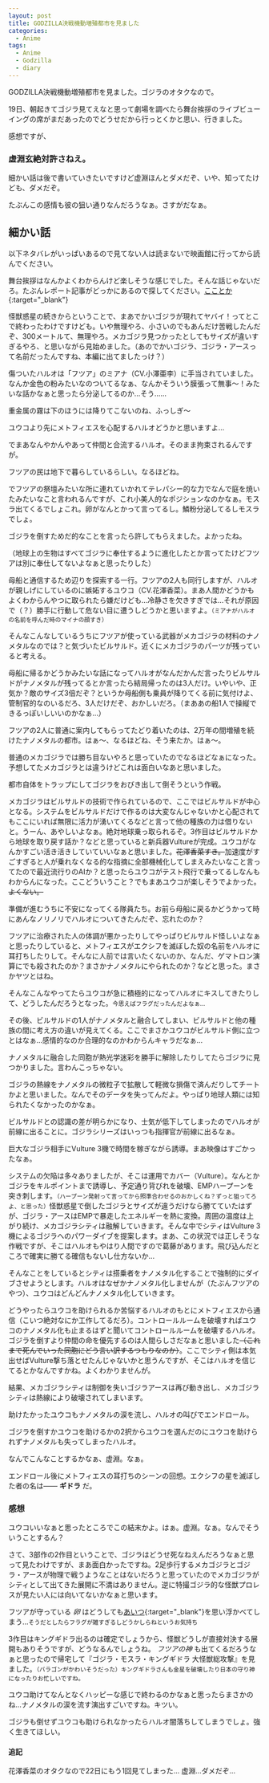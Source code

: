 ```yaml
---
layout: post
title: GODZILLA決戦機動増殖都市を見ました
categories:
  - Anime
tags:
  - Anime
  - Godzilla
  - diary
---
```


GODZILLA決戦機動増殖都市を見ました。ゴジラのオタクなので。

19日、朝起きてゴジラ見てえなと思って劇場を調べたら舞台挨拶のライブビューイングの席がまだあったのでどうせだから行っとくかと思い、行きました。

感想ですが、

### 虚淵玄絶対許さねえ。

細かい話は後で書いていきたいですけど虚淵ほんとダメだぞ、いや、知ってたけども、ダメだぞ。

たぶんこの感情も彼の狙い通りなんだろうなぁ。さすがだなぁ。

## 細かい話

以下ネタバレがいっぱいあるので見てない人は読まないで映画館に行ってから読んでください。

舞台挨拶はなんかよくわからんけど楽しそうな感じでした。そんな話じゃないだろ。たぶんレポート記事がどっかにあるので探してください。[こことか](https://cho-animedia.jp/event/46966/){:target="_blank"}

怪獣惑星の続きからということで、まあでかいゴジラが現れてヤバイ！ってとこで終わったわけですけども。いや無理やろ、小さいのでもあんだけ苦戦したんだぞ、300メートルて、無理やろ。メカゴジラ見つかったとしてもサイズが違いすぎるやろ、と思いながら見始めました。（あのでかいゴジラ、ゴジラ・アースって名前だったんですね、本編に出てましたっけ？）

傷ついたハルオは「フツア」のミアナ（CV.小澤亜李）に手当されていました。なんか金色の粉みたいなのついてるなぁ、なんかそういう膜張って無事～！みたいな話かなぁと思ったら分泌してるのか…そう……

重金属の霧は下のほうには降りてこないのね、ふっしぎ～

ユウコより先にメトフィエスを心配するハルオどうかと思いますよ…

でまあなんやかんやあって仲間と合流するハルオ。そのまま拘束されるんですが。

フツアの民は地下で暮らしているらしい。なるほどね。

でフツアの祭壇みたいな所に連れていかれてテレパシー的な力でなんで庭を焼いたみたいなこと言われるんですが、これ小美人的なポジションなのかなぁ。モスラ出てくるでしょこれ。卵がなんとかって言ってるし。鱗粉分泌してるしモスラでしょ。

ゴジラを倒すためだ的なことを言ったら許してもらえました。よかったね。

（地球上の生物はすべてゴジラに奉仕するように進化したとか言ってたけどフツアは別に奉仕してないよなぁと思ったりした）

母船と通信するため辺りを探索する一行。フツアの2人も同行しますが、ハルオが親しげにしているのに嫉妬するユウコ（CV.花澤香菜）。まあ人間かどうかもよくわからんやつに取られたら嫌だけども…冷静さを欠きすぎでは…それが原因で（？）勝手に行動して危ない目に遭うしどうかと思いますよ。<small>（ミアナがハルオの名前を呼んだ時のマイナの顔すき）</small>

そんなこんなしているうちにフツアが使っている武器がメカゴジラの材料のナノメタルなのでは？と気づいたビルサルド。近くにメカゴジラのパーツが残っていると考える。

母船に帰るかどうかみたいな話になってハルオがなんだかんだ言ったりビルサルドがナノメタルが残ってるとか言ったら結局帰ったのは3人だけ。いやいや、正気か？敵のサイズ3倍だぞ？というか母船側も乗員が降りてくる前に気付けよ、管制官的なのいるだろ、3人だけだぞ、おかしいだろ。（まああの船1人で操縦できるっぽいしいいのかなぁ…）

フツアの2人に普通に案内してもらってたどり着いたのは、2万年の間増殖を続けたナノメタルの都市。はぁ～、なるほどね、そう来たか。はぁ～。

普通のメカゴジラでは勝ち目ないやろと思っていたのでなるほどなぁになった。予想してたメカゴジラとは違うけどこれは面白いなあと思いました。

都市自体をトラップにしてゴジラをおびき出して倒そうという作戦。

メカゴジラはビルサルドの技術で作られているので、ここではビルサルドが中心となる。システムをビルサルドだけで作るのは大変なんじゃないかと心配されてもここにいれば無限に活力が湧いてくるなどと言って他の種族の力は借りないと。うーん、あやしいよなぁ。絶対地球乗っ取られるぞ。3作目はビルサルドから地球を取り戻す話か？などと思っていると新兵器Vultureが完成。ユウコがなんかすごい活き活きしていていいなぁと思いました。<s>花澤香菜すき。</s>加速度がすごすぎると人が乗れなくなる的な指摘に全部機械化してしまえみたいなこと言ってたので最近流行りのAIか？と思ったらユウコがテスト飛行で乗ってるしなんもわからんになった。ここどういうこと？でもまあユウコが楽しそうでよかった。<s>よくない。</s>

準備が進むうちに不安になってくる隊員たち。お前ら母船に戻るかどうかって時にあんなノリノリでハルオについてきたんだぞ、忘れたのか？

フツアに治療された人の体調が悪かったりしてやっぱりビルサルド怪しいよなぁと思ったりしていると、メトフィエスがエクシフを滅ぼした奴の名前をハルオに耳打ちしたりして。そんなに人前では言いたくないのか、なんだ、ゲマトロン演算にでも殺されたのか？まさかナノメタルにやられたのか？などと思った。まさかヤツとはね。

そんなこんなやってたらユウコが急に積極的になってハルオにキスしてきたりして、どうしたんだろうとなった。<small>今思えばフラグだったんだよなぁ…</small>

その後、ビルサルドの1人がナノメタルと融合してしまい、ビルサルドと他の種族の間に考え方の違いが見えてくる。ここでまさかユウコがビルサルド側に立つとはなぁ…感情的なのか合理的なのかわからんキャラだなぁ…

ナノメタルに融合した同胞が熱光学迷彩を勝手に解除したりしてたらゴジラに見つかりました。言わんこっちゃない。

ゴジラの熱線をナノメタルの微粒子で拡散して軽微な損傷で済んだりしてチートかよと思いました。なんでそのデータを失ってんだよ。やっぱり地球人類には知られたくなかったのかなぁ。

ビルサルドとの認識の差が明らかになり、士気が低下してしまったのでハルオが前線に出ることに。ゴジラシリーズはいっつも指揮官が前線に出るなぁ。

巨大なゴジラ相手にVulture 3機で時間を稼ぎながら誘導。まあ映像はすごかったなぁ。

システムの欠陥は多々ありましたが、そこは運用でカバー（Vulture）。なんとかゴジラをキルポイントまで誘導し、予定通り背びれを破壊、EMPハープーンを突き刺します。<small>（ハープーン発射って言ってから照準合わせるのおかしくね？ずっと狙ってろよ、と思った）</small>怪獣惑星で倒したゴジラとサイズが違うだけなら勝てていたはずが、ゴジラ・アースはEMPで暴走したエネルギーを熱に変換。周囲の温度は上がり続け、メカゴジラシティは融解していきます。そんな中でシティはVulture 3機によるゴジラへのパワーダイブを提案します。まあ、この状況では正しそうな作戦ですが、そこはハルオもやはり人間ですので葛藤があります。飛び込んだところで確実に勝てる確信もないし仕方ないか…

そんなことをしているとシティは搭乗者をナノメタル化することで強制的にダイブさせようとします。ハルオはなぜかナノメタル化しませんが（たぶんフツアのやつ）、ユウコはどんどんナノメタル化していきます。

どうやったらユウコを助けられるか苦悩するハルオのもとにメトフィエスから通信（こいつ絶対なにか工作してるだろ）。コントロールルームを破壊すればユウコのナノメタル化も止まるはずと聞いてコントロールルームを破壊するハルオ。ゴジラを倒すより仲間の命を優先するのは人間らしさだなぁと思いました<s>（これまで死んでいった同胞にどう言い訳するつもりなのか）</s>。ここでシティ側は本気出せばVulture撃ち落とせたんじゃないかと思うんですが、そこはハルオを信じてるとかなんですかね。よくわかりませんが。

結果、メカゴジラシティは制御を失いゴジラアースは再び動き出し、メカゴジラシティは熱線により破壊されてしまいます。

助けたかったユウコもナノメタルの涙を流し、ハルオの叫びでエンドロール。

ゴジラを倒すかユウコを助けるかの2択からユウコを選んだのにユウコを助けられずナノメタルも失ってしまったハルオ。

なんでこんなことするかなぁ、虚淵。なぁ。

エンドロール後にメトフィエスの耳打ちのシーンの回想。エクシフの星を滅ぼした者の名は―― **ギドラ** だ。

### 感想

ユウコいいなぁと思ったところでこの結末かよ。はぁ。虚淵。なぁ。なんでそういうことするん？

さて、3部作の2作目ということで、ゴジラはどうせ死なねえんだろうなぁと思って見たわけですが、まあ面白かったですね。2足歩行するメカゴジラとゴジラ・アースが物理で戦うようなことはないだろうと思っていたのでメカゴジラがシティとして出てきた展開に不満はありません。逆に特撮ゴジラ的な怪獣プロレスが見たい人には向いてないかなぁと思います。

フツアが守っている *卵* はどうしても[あいつ](https://ja.wikipedia.org/wiki/%E3%83%A2%E3%82%B9%E3%83%A9){:target="_blank"}を思い浮かべてしまう…<small>そうだとしたらフラグが雑すぎるしどうかしらねというお気持ち</small>

3作目はキングギドラ出るのは確定でしょうから、怪獣どうしが直接対決する展開もありそうですが、どうなるんでしょうね。 *フツアの神* も出てくるだろうなぁと思ったので帰宅して『ゴジラ・モスラ・キングギドラ 大怪獣総攻撃』を見ました。<small>（バラゴンがかわいそうだった）キングギドラさんも金星を破壊したり日本の守り神になったりお忙しいですね。</small>

ユウコ助けてなんとなくハッピーな感じで終わるのかなぁと思ったらまさかのね…ナノメタルの涙を流す演出すごいですね。キツい。

ゴジラも倒せずユウコも助けられなかったらハルオ闇落ちしてしまうでしょ。強く生きてほしい。

#### 追記
花澤香菜のオタクなので22日にもう1回見てしまった… 虚淵…ダメだぞ…
